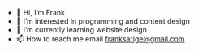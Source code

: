 - 👋 Hi, I’m Frank
- 👀 I’m interested in programming and content design
- 🌱 I’m currently learning website design
- 📫 How to reach me email franksarige@gmail.com

<!---
Frank6279/Frank6279 is a ✨ special ✨ repository because its `README.md` (this file) appears on your GitHub profile.
You can click the Preview link to take a look at your changes.
--->
